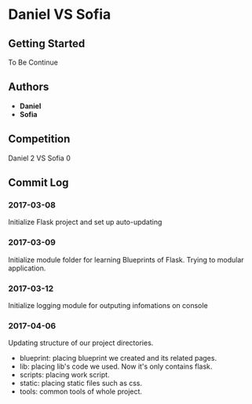 # Daniel VS Sofia

## Getting Started
To Be Continue

## Authors

- **Daniel**
- **Sofia**

## Competition
Daniel 2 VS Sofia 0

## Commit Log
### 2017-03-08
Initialize Flask project and set up auto-updating
### 2017-03-09
Initialize module folder for learning Blueprints of Flask. Trying to modular application.
### 2017-03-12
Initialize logging module for outputing infomations on console
### 2017-04-06
Updating structure of our project directories.
- blueprint: placing blueprint we created and its related pages.
- lib: placing lib's code we used. Now it's only contains flask.
- scripts: placing work script.
- static: placing static files such as css.
- tools: common tools of whole project.

